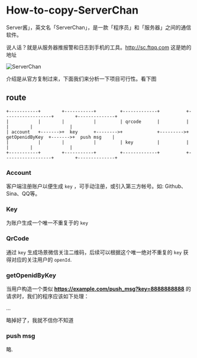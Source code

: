 # How-to-copy-ServerChan

Server酱」，英文名「ServerChan」，是一款「程序员」和「服务器」之间的通信软件。 

说人话？就是从服务器推报警和日志到手机的工具。http://sc.ftqq.com 这是她的地址

![ServerChan](http://anime-img.stor.sinaapp.com/55ec21e37e46b.gif)



介绍是从官方复制过来，下面我们来分析一下项目可行性。看下图

## route
```
+-----------+        +-----------+         +-------------+          +------------------+        +--------------+
|           |        |           |         | qrcode      |          |                  |        |              |
| account   +------->+  key      +-------->+             +--------->+  getOpenidByKey  +------->+  push msg    |
|           |        |           |         | key         |          |                  |        |              |
+-----------+        +-----------+         +-------------+          +------------------+        +--------------+

```


### Account

客户端注册账户以便生成 `key` ，可手动注册，或引入第三方帐号。如: Github、Sina、QQ等。

### Key

为账户生成一个唯一不重复于的 `key` 

### QrCode

通过 `key` 生成场景微信关注二维码，后续可以根据这个唯一绝对不重复的 `key` 获得对应的关注用户的 `openId`.

### getOpenidByKey

当用户构造一个类似 **https://example.com/push_msg?key=8888888888**  的请求时，我们的程序应该如下处理：

... 

略掉好了，我就不信你不知道


###  push msg

略.
